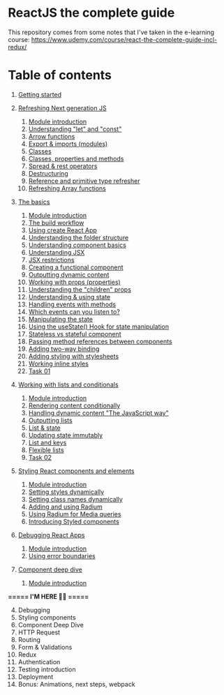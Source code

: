 # ReactJS the complete guide

This repository comes from some notes that I've taken in the e-learning course: https://www.udemy.com/course/react-the-complete-guide-incl-redux/

# Table of contents

1. [Getting started](/chapters/01_GETTING_STARTED.md)
   

2. [Refreshing Next generation JS](/chapters/02_NEXT_GEN_JS.md)
   1. [Module introduction](/chapters/02_NEXT_GEN_JS.md#module-introduction)
   2. [Understanding "let" and "const"](/chapters/02_NEXT_GEN_JS.md#understanding-let-and-const)
   3. [Arrow functions](chapters/02_NEXT_GEN_JS.md#arrow-functions)
   4. [Export & imports (modules)](chapters/02_NEXT_GEN_JS.md#export--imports-modules)
   5. [Classes](chapters/02_NEXT_GEN_JS.md#classes)
   6. [Classes, properties and methods](chapters/02_NEXT_GEN_JS.md#classes-properties-and-methods)
   7. [Spread & rest operators](chapters/02_NEXT_GEN_JS.md#spread--rest-operators)
   8. [Destructuring](chapters/02_NEXT_GEN_JS.md#destructuring)
   9. [Reference and primitive type refresher](chapters/02_NEXT_GEN_JS.md#reference-and-primitive-type-refresher)
   10. [Refreshing Array functions](chapters/02_NEXT_GEN_JS.md#refreshing-array-functions)
   

3. [The basics](chapters/03_BASICS.md)
   1. [Module introduction](chapters/03_BASICS.md#module-introduction)
   2. [The build workflow](chapters/03_BASICS.md#the-build-workflow)
   3. [Using create React App](chapters/03_BASICS.md#using-create-react-app)
   4. [Understanding the folder structure](chapters/03_BASICS.md#understanding-the-folder-structure)
   5. [Understanding component basics](chapters/03_BASICS.md#understanding-component-basics)
   6. [Understanding JSX](chapters/03_BASICS.md#understanding-jsx)
   7. [JSX restrictions](chapters/03_BASICS.md#jsx-restrictions)
   8. [Creating a functional component](chapters/03_BASICS.md#creating-a-functional-component)
   9. [Outputting dynamic content](chapters/03_BASICS.md#outputting-dynamic-content)
   10. [Working with props (properties)](chapters/03_BASICS.md#working-with-props-properties)
   11. [Understanding the "children" props](chapters/03_BASICS.md#understanding-the-children-props)
   12. [Understanding & using state](chapters/03_BASICS.md#understanding-and-using-state)
   13. [Handling events with methods](chapters/03_BASICS.md#handling-events-with-methods)
   14. [Which events can you listen to?](chapters/03_BASICS.md#which-events-can-you-listen-to)
   15. [Manipulating the state](chapters/03_BASICS.md#manipulating-the-state)
   16. [Using the useState() Hook for state manipulation](chapters/03_BASICS.md#using-the-usestate-hook-for-state-manipulation)
   17. [Stateless vs stateful component](chapters/03_BASICS.md#stateless-vs-stateful-component)
   18. [Passing method references between components](chapters/03_BASICS.md#passing-method-references-between-components)
   19. [Adding two-way binding](chapters/03_BASICS.md#adding-two-way-binding)
   20. [Adding styling with stylesheets](chapters/03_BASICS.md#adding-styling-with-stylesheets)
   21. [Working inline styles](chapters/03_BASICS.md#working-inline-styles)
   22. [Task 01](tasks/01task/README.md)
   

4. [Working with lists and conditionals](chapters/04_LISTS_CONDITIONALS.md)
   1. [Module introduction](chapters/04_LISTS_CONDITIONALS.md#module-introduction)
   2. [Rendering content conditionally](chapters/04_LISTS_CONDITIONALS.md#rendering-content-conditionally)
   3. [Handling dynamic content "The JavaScript way"](chapters/04_LISTS_CONDITIONALS.md#handling-dynamic-content-the-javascript-way)
   4. [Outputting lists](chapters/04_LISTS_CONDITIONALS.md#outputting-lists)
   5. [List & state](chapters/04_LISTS_CONDITIONALS.md#list--state)
   6. [Updating state immutably](chapters/04_LISTS_CONDITIONALS.md#updating-state-immutably)
   7. [List and keys](chapters/04_LISTS_CONDITIONALS.md#list-and-keys)
   8. [Flexible lists](chapters/04_LISTS_CONDITIONALS.md#flexible-lists)
   9. [Task 02](tasks/02task/README.md)


5. [Styling React components and elements](chapters/05_STYLING_COMPONENTS_ELEMENTS.md)
   1. [Module introduction](chapters/05_STYLING_COMPONENTS_ELEMENTS.md#module-introduction)
   2. [Setting styles dynamically](chapters/05_STYLING_COMPONENTS_ELEMENTS.md#setting-styles-dynamically)
   3. [Setting class names dynamically](chapters/05_STYLING_COMPONENTS_ELEMENTS.md#setting-class-names-dynamically)
   4. [Adding and using Radium](chapters/05_STYLING_COMPONENTS_ELEMENTS.md#adding-and-using-radium)
   5. [Using Radium for Media queries](chapters/05_STYLING_COMPONENTS_ELEMENTS.md#using-radium-for-media-queries)
   6. [Introducing Styled components](chapters/05_STYLING_COMPONENTS_ELEMENTS.md#introducing-styled-components)
   
   
6. [Debugging React Apps](chapters/06_DEBUGGING_APPS.md)
   1. [Module introduction](chapters/06_DEBUGGING_APPS.md#module-introduction)
   2. [Using error boundaries](chapters/06_DEBUGGING_APPS.md#using-error-boundaries)


7. [Component deep dive](chapters/07_COMPONENT_DEEP_DIVE.md)
   1. [Module introduction](chapters/07_COMPONENT_DEEP_DIVE.md#module-introduction)
   

**=====  I'M HERE 👋🏽 =====**

4. Debugging
5. Styling components
6. Component Deep Dive
7. HTTP Request
8. Routing
9. Form & Validations
10. Redux
11. Authentication
12. Testing introduction
13. Deployment
14. Bonus: Animations, next steps, webpack
